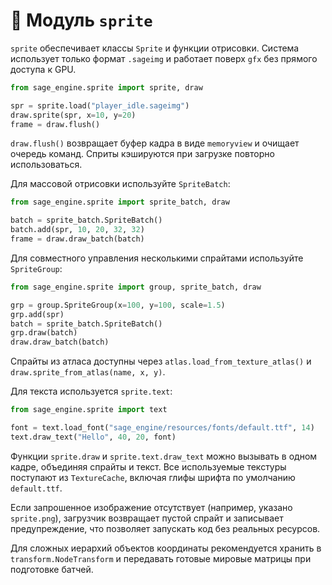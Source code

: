 # 📘 Модуль `sprite`

`sprite` обеспечивает классы `Sprite` и функции отрисовки. Система использует только формат `.sageimg` и работает поверх `gfx` без прямого доступа к GPU.

```python
from sage_engine.sprite import sprite, draw

spr = sprite.load("player_idle.sageimg")
draw.sprite(spr, x=10, y=20)
frame = draw.flush()
```

`draw.flush()` возвращает буфер кадра в виде `memoryview` и очищает очередь команд.
Сприты кэшируются при загрузке повторно использоваться.

Для массовой отрисовки используйте `SpriteBatch`:

```python
from sage_engine.sprite import sprite_batch, draw

batch = sprite_batch.SpriteBatch()
batch.add(spr, 10, 20, 32, 32)
frame = draw.draw_batch(batch)
```

Для совместного управления несколькими спрайтами используйте `SpriteGroup`:

```python
from sage_engine.sprite import group, sprite_batch, draw

grp = group.SpriteGroup(x=100, y=100, scale=1.5)
grp.add(spr)
batch = sprite_batch.SpriteBatch()
grp.draw(batch)
draw.draw_batch(batch)
```

Спрайты из атласа доступны через `atlas.load_from_texture_atlas()` и
`draw.sprite_from_atlas(name, x, y)`.

Для текста используется `sprite.text`:
```python
from sage_engine.sprite import text

font = text.load_font("sage_engine/resources/fonts/default.ttf", 14)
text.draw_text("Hello", 40, 20, font)
```

Функции `sprite.draw` и `sprite.text.draw_text` можно вызывать в одном кадре,
объединяя спрайты и текст. Все используемые текстуры поступают из
`TextureCache`, включая глифы шрифта по умолчанию `default.ttf`.

Если запрошенное изображение отсутствует (например, указано
`sprite.png`), загрузчик возвращает пустой спрайт и записывает
предупреждение, что позволяет запускать код без реальных ресурсов.

Для сложных иерархий объектов координаты рекомендуется хранить в
`transform.NodeTransform` и передавать готовые мировые матрицы при
подготовке батчей.
